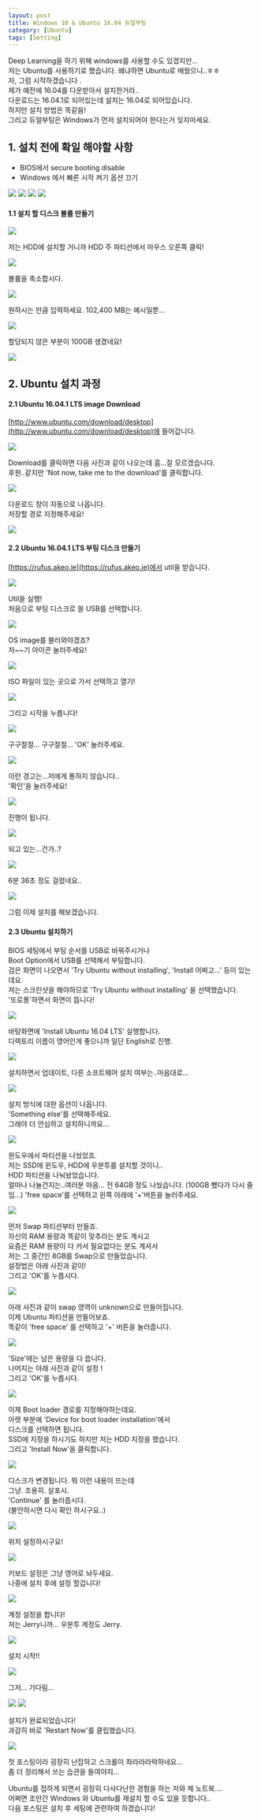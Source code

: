 ```yaml
---
layout: post
title: Windows 10 & Ubuntu 16.04 듀얼부팅
category: [Ubuntu]
tags: [Setting]
---
```


Deep Learning을 하기 위해 windows를 사용할 수도 있겠지만...  
저는 Ubuntu를 사용하기로 했습니다. 왜냐하면 Ubuntu로 배웠으니..ㅎㅎ  
자, 그럼 시작하겠습니다 .  
제가 예전에 16.04를 다운받아서 설치한거라..  
다운로드는 16.04.1로 되어있는데 설치는 16.04로 되어있습니다.  
하지만 설치 방법은 똑같음!  
그리고 듀얼부팅은 Windows가 먼저 설치되어야 한다는거 잊지마세요.  

## 1. 설치 전에 확일 해야할 사항
- BIOS에서 secure booting disable
- Windows 에서 빠른 시작 켜기 옵션 끄기

<img src="https://kkkjerry.github.io/public/img/dualboot/01.jpeg">

<img src="https://kkkjerry.github.io/public/img/dualboot/02.jpeg">

<img src="https://kkkjerry.github.io/public/img/dualboot/03.jpeg">

<img src="https://kkkjerry.github.io/public/img/dualboot/04.jpeg">

#### 1.1 설치 할 디스크 볼륨 만들기

<img src="https://kkkjerry.github.io/public/img/dualboot/05.jpeg">

저는 HDD에 설치할 거니까 HDD 주 파티션에서 마우스 오른쪽 클릭!

<img src="https://kkkjerry.github.io/public/img/dualboot/06.jpeg">

볼륨을 축소합시다.

<img src="https://kkkjerry.github.io/public/img/dualboot/07.jpeg">

원하시는 만큼 입력하세요.
102,400 MB는 예시일뿐...

<img src="https://kkkjerry.github.io/public/img/dualboot/08.jpeg">

할당되지 않은 부분이 100GB 생겼네요!

<img src="https://kkkjerry.github.io/public/img/dualboot/09.jpeg">

## 2. Ubuntu 설치 과정

#### 2.1 Ubuntu 16.04.1 LTS image Download

[http://www.ubuntu.com/download/desktop](http://www.ubuntu.com/download/desktop)에 들어갑니다.

<img src="https://kkkjerry.github.io/public/img/dualboot/10.jpeg">

Download를 클릭하면 다음 사진과 같이 나오는데 흠...잘 모르겠습니다.  
후원..같지만 'Not now, take me to the download'를 클릭합니다.

<img src="https://kkkjerry.github.io/public/img/dualboot/11.jpeg">

다운로드 창이 자동으로 나옵니다.   
저장할 경로 지정해주세요!

<img src="https://kkkjerry.github.io/public/img/dualboot/12.jpeg">

#### 2.2 Ubuntu 16.04.1 LTS 부팅 디스크 만들기

[https://rufus.akeo.ie](https://rufus.akeo.ie)에서 util을 받습니다.

<img src="https://kkkjerry.github.io/public/img/dualboot/13.jpeg">

Util을 실행!  
처음으로 부팅 디스크로 쓸 USB를 선택합니다.

<img src="https://kkkjerry.github.io/public/img/dualboot/14.jpeg">

OS image를 불러와야겠죠?  
저~~기 아이콘 눌러주세요!

<img src="https://kkkjerry.github.io/public/img/dualboot/15.jpeg">

ISO 파일이 있는 곳으로 가서 선택하고 열기!

<img src="https://kkkjerry.github.io/public/img/dualboot/16.jpeg">

그리고 시작을 누릅니다!

<img src="https://kkkjerry.github.io/public/img/dualboot/17.jpeg">

구구절절... 구구절절... 'OK' 눌러주세요.

<img src="https://kkkjerry.github.io/public/img/dualboot/18.jpeg">

이런 경고는...저에게 통하지 않습니다..  
'확인'을 눌러주세요!

<img src="https://kkkjerry.github.io/public/img/dualboot/19.jpeg">

진행이 됩니다.

<img src="https://kkkjerry.github.io/public/img/dualboot/20.jpeg">

되고 있는...건가..?

<img src="https://kkkjerry.github.io/public/img/dualboot/21.jpeg">

6분 36초 정도 걸렸네요..

<img src="https://kkkjerry.github.io/public/img/dualboot/22.jpeg">

그럼 이제 설치를 해보겠습니다.


#### 2.3 Ubuntu 설치하기

BIOS 세팅에서 부팅 순서를 USB로 바꿔주시거나  
Boot Option에서 USB를 선택해서 부팅합니다.  
검은 화면이 나오면서 'Try Ubuntu without installing', 'Install 어쩌고...' 등이 있는데요.  
저는 스크린샷을 해야하므로 'Try Ubuntu without installing' 을 선택했습니다.  
'또로롱'하면서 화면이 뜹니다!

<img src="https://kkkjerry.github.io/public/img/dualboot/23.jpeg">

바탕화면에 'Install Ubuntu 16.04 LTS' 실행합니다.    
디렉토리 이름이 영어인게 좋으니까 일단 English로 진행.

<img src="https://kkkjerry.github.io/public/img/dualboot/24.jpeg">

설치하면서 업데이트, 다른 소프트웨어 설치 여부는..마음대로...

<img src="https://kkkjerry.github.io/public/img/dualboot/25.jpeg">

설치 방식에 대한 옵션이 나옵니다.  
'Something else'를 선택해주세요.  
그래야 더 안심하고 설치하니까요...

<img src="https://kkkjerry.github.io/public/img/dualboot/26.jpeg">

윈도우에서 파티션을 나눴었죠.  
저는 SSD에 윈도우, HDD에 우분투를 설치할 것이니..  
HDD 파티션을 나눠놨었습니다.  
얼마나 나눌건지는..여러분 마음...
전 64GB 정도 나눴습니다. (100GB 뺐다가 다시 줄임...)
'free space'를 선택하고 왼쪽 아래에 '+'버튼을 눌러주세요.

<img src="https://kkkjerry.github.io/public/img/dualboot/27.jpeg">

먼저 Swap 파티션부터 만들죠.  
자신의 RAM 용량과 똑같이 맞추라는 분도 계시고  
요즘은 RAM 용량이 다 커서 필요없다는 분도 계셔서  
저는 그 중간인 8GB를 Swap으로 만들었습니다.  
설정법은 아래 사진과 같이!  
그리고 'OK'를 누릅시다.

<img src="https://kkkjerry.github.io/public/img/dualboot/28.jpeg">

아래 사진과 같이 swap 영역이 unknown으로 만들어집니다.  
이제 Ubuntu 파티션을 만들어보죠.  
똑같이 'free space' 를 선택하고 '+' 버튼을 눌러줍니다.

<img src="https://kkkjerry.github.io/public/img/dualboot/29.jpeg">

'Size'에는 남은 용량을 다 씁니다.  
나머지는 아래 사진과 같이 설정 !  
그리고 'OK'를 누릅시다.

<img src="https://kkkjerry.github.io/public/img/dualboot/30.jpeg">

이제 Boot loader 경로를 지정해야하는데요.  
아랫 부분에 'Device for boot loader installation'에서   
디스크를 선택하면 됩니다.   
SSD에 지정을 하시기도 하지만 저는 HDD 지정을 했습니다.  
그리고 'Install Now'을 클릭합니다.

<img src="https://kkkjerry.github.io/public/img/dualboot/31.jpeg">

디스크가 변경됩니다. 뭐 이런 내용이 뜨는데  
그냥. 조용히. 살포시.  
'Continue' 를 눌러줍시다.  
(불안하시면 다시 확인 하시구요..)  

<img src="https://kkkjerry.github.io/public/img/dualboot/32.jpeg">

위치 설정하시구요!

<img src="https://kkkjerry.github.io/public/img/dualboot/33.jpeg">

키보드 설정은 그냥 영어로 놔두세요.    
나중에 설치 후에 설정 할겁니다!

<img src="https://kkkjerry.github.io/public/img/dualboot/34.jpeg">

계정 설정을 합니다!  
저는 Jerry니까... 우분투 계정도 Jerry.

<img src="https://kkkjerry.github.io/public/img/dualboot/35.jpeg">

설치 시작!!

<img src="https://kkkjerry.github.io/public/img/dualboot/36.jpeg">

그저... 기다림...

<img src="https://kkkjerry.github.io/public/img/dualboot/37.jpeg">

<img src="https://kkkjerry.github.io/public/img/dualboot/38.jpeg">

설치가 완료되었습니다!  
과감히 바로 'Restart Now'를 클립했습니다.

<img src="https://kkkjerry.github.io/public/img/dualboot/39.jpeg">


첫 포스팅이라 굉장히 난잡하고 스크롤이 촤라라라락하네요...  
좀 더 정리해서 쓰는 습관을 들여야지...  


Ubuntu를 접하게 되면서 굉장히 다사다난한 경험을 하는 저와 제 노트북....  
어쩌면 조만간 Windows 와 Ubuntu를 재설치 할 수도 있을 듯합니다..  
다음 포스팅은 설치 후 세팅에 관련하여 하겠습니다!
